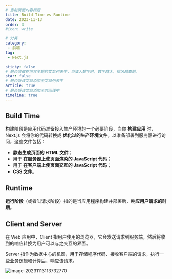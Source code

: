 ```yaml
---
# 当前页面内容标题
title: Build Time vs Runtime
date: 2023-11-13
order: 3
#icon: write

# 分类
category:
 - 前端
tag:
 - Next.js

sticky: false
# 是否收藏在博客主题的文章列表中，当填入数字时，数字越大，排名越靠前。
star: false
# 是否将该文章添加至文章列表中
article: true
# 是否将该文章添加至时间线中
timeline: true
---
```



## Build Time

构建阶段是应用代码准备投入生产环境的一个必要阶段，当你 **构建应用** 时，Next.js 会将你的代码转换成 **优化过的生产环境文件**，以准备部署到服务器进行访问，这些文件包括：

- **静态生成页面的 HTML 文件**；
- 用于 **在服务器上使页面渲染的 JavaScript 代码**；
- 用于 **在客户端上使页面交互的 JavaScript 代码**；
- **CSS 文件**。

## Runtime

**运行阶段**（或者叫请求阶段）指的是当应用程序构建并部署后，**响应用户请求的时期**。

## Client and Server

在 Web 应用中，Client 指用户使用的浏览器，它会发送请求到服务端，然后将收到的响应转换为用户可以与之交互的界面。

Server 指作为数据中心的机器，用于存储程序代码、接收客户端的请求，执行一些业务逻辑和计算后，响应该请求。

![image-20231113113732770](https://run-notes.oss-cn-beijing.aliyuncs.com/notes/202311131137991.png)
